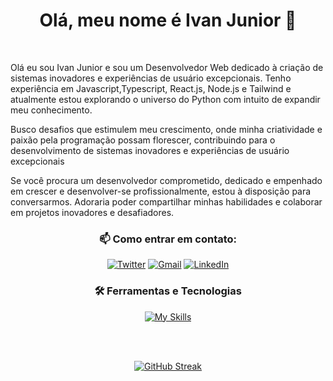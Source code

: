 # <div align ='center' > Olá, meu nome é Ivan Junior 👋 </div>


<br/>


Olá eu sou Ivan Junior e sou um Desenvolvedor Web dedicado à criação de sistemas inovadores e experiências de usuário excepcionais. 
Tenho experiência em Javascript,Typescript, React.js, Node.js e Tailwind e atualmente estou explorando o universo do Python com intuito de expandir meu conhecimento.

Busco desafios que estimulem meu crescimento, onde minha criatividade e
paixão pela programação possam florescer, contribuindo para o
desenvolvimento de sistemas inovadores e experiências de usuário
excepcionais

Se você procura um desenvolvedor comprometido, dedicado e empenhado em crescer e desenvolver-se profissionalmente, estou à disposição para conversarmos. Adoraria poder compartilhar minhas habilidades e colaborar em projetos inovadores e desafiadores.
</div>

### <div align ='center'>📫 Como entrar em contato:</div>

 <div align ='center'>
  <a href="https://twitter.com/JOTA94"><img src="https://img.icons8.com/color/48/twitterx--v1.png" alt="Twitter"></a> 
  <a href="mailto:contato.ivanfrancajr@gmail.com"><img src="https://img.icons8.com/color/38/000000/gmail-new.png" alt="Gmail"></a> 
  <a href="https://www.linkedin.com/in/ivanjrdev/"><img src="https://img.icons8.com/fluency/48/linkedin.png" alt="LinkedIn"></a>
</div>

### <div align ='center'>🛠️ Ferramentas e Tecnologias</div>

<div align="center">


[![My Skills](https://skillicons.dev/icons?i=html,css,js,ts,nodejs,php,py,mongodb,mysql,react,nextjs,express,django&theme=dark)](https://skillicons.dev)

</div>
<br>
<div align="center">
  <br/>
 
[![GitHub Streak](https://streak-stats.demolab.com?user=ivanfrancajr&theme=react&hide_border=true&border_radius=12&card_width=500)](https://git.io/streak-stats)

